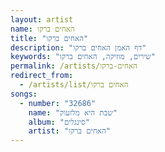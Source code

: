 ```yaml
---
layout: artist
name: האחים ברקו
title: "האחים ברקו"
description: "דף האמן האחים ברקו"
keywords: "שירים, מוזיקה, האחים ברקו"
permalink: /artists/האחים-ברקו
redirect_from:
  - /artists/list/האחים ברקו
songs:
  - number: "32686"
    name: "שבת היא מלזעוק"
    album: "סינגלים"
    artist: "האחים ברקו"
---
```

